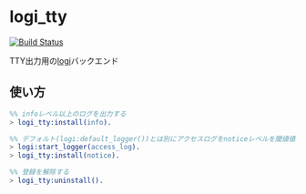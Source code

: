 logi_tty
========

[![Build Status](https://travis-ci.org/sile/logi_tty.svg?branch=master)](https://travis-ci.org/sile/logi_tty)

TTY出力用の[logi](https://github.com/sile/logi)バックエンド

使い方
------

```erlang
%% infoレベル以上のログを出力する
> logi_tty:install(info).

%% デフォルト(logi:default_logger())とは別にアクセスログをnoticeレベルを閾値値に出力する
> logi:start_logger(access_log).
> logi_tty:install(notice).

%% 登録を解除する
> logi_tty:uninstall().
```
